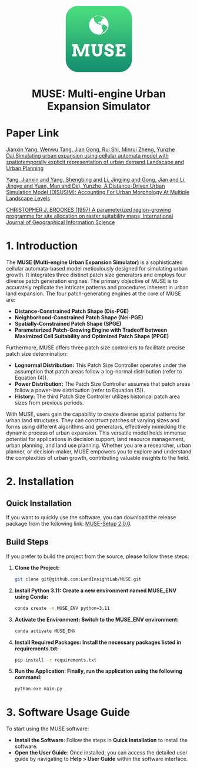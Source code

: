 <p align="center">
  <img width="180" src="./resources/png/MUSE.png" alt="MUSE_LOGO">
  <h1 align="center">MUSE: Multi-engine Urban Expansion Simulator</h1>
</p>

# Paper Link

<a href="https://doi.org/10.1080/136588197242329">Jianxin Yang, Wenwu Tang, Jian Gong, Rui Shi, Minrui Zheng, Yunzhe Dai,Simulating urban expansion using cellular automata model with spatiotemporally explicit representation of urban demand,Landscape and Urban Planning</a>

<a href="http://dx.doi.org/10.2139/ssrn.4171720">Yang, Jianxin and Yang, Shengbing and Li, Jingjing and Gong, Jian and Li, Jingye and Yuan, Man and Dai, Yunzhe, A Distance-Driven Urban Simulation Model (DISUSIM): Accounting For Urban Morphology At Multiple Landscape Levels</a>

<a href="https://doi.org/10.1080/136588197242329">CHRISTOPHER J. BROOKES (1997) A parameterized region-growing programme for site allocation on raster suitability maps, International Journal of Geographical Information Science</a>

# 1. Introduction

The **MUSE (Multi-engine Urban Expansion Simulator)** is a sophisticated cellular automata-based model meticulously designed for simulating urban growth. It integrates three distinct patch size generators and employs four diverse patch generation engines. The primary objective of MUSE is to accurately replicate the intricate patterns and procedures inherent in urban land expansion. The four patch-generating engines at the core of MUSE are:

- **Distance-Constrained Patch Shape (Dis-PGE)**
- **Neighborhood-Constrained Patch Shape (Nei-PGE)**
- **Spatially-Constrained Patch Shape (SPGE)**
- **Parameterized Patch-Growing Engine with Tradeoff between Maximized Cell Suitability and Optimized Patch Shape (PPGE)**

Furthermore, MUSE offers three patch size controllers to facilitate precise patch size determination:

- **Lognormal Distribution:** This Patch Size Controller operates under the assumption that patch areas follow a log-normal distribution (refer to Equation (4)).
- **Power Distribution:** The Patch Size Controller assumes that patch areas follow a power-law distribution (refer to Equation (5)).
- **History:** The third Patch Size Controller utilizes historical patch area sizes from previous periods.

With MUSE, users gain the capability to create diverse spatial patterns for urban land structures. They can construct patches of varying sizes and forms using different algorithms and generators, effectively mimicking the dynamic process of urban expansion. This versatile model holds immense potential for applications in decision support, land resource management, urban planning, and land use planning. Whether you are a researcher, urban planner, or decision-maker, MUSE empowers you to explore and understand the complexities of urban growth, contributing valuable insights to the field.

# 2. Installation

## Quick Installation

If you want to quickly use the software, you can download the release package from the following link: [MUSE-Setup 2.0.0](https://github.com/LandInsightLab/MUSE/releases/tag/v2.0.0).

## Build Steps

If you prefer to build the project from the source, please follow these steps:

1. **Clone the Project:**

   ```bash
   git clone git@github.com:LandInsightLab/MUSE.git
2. **Install Python 3.11: Create a new environment named MUSE_ENV using Conda:**

   ```bash
   conda create -n MUSE_ENV python=3.11
3. **Activate the Environment: Switch to the MUSE_ENV environment:**

   ```bash
   conda activate MUSE_ENV
4. **Install Required Packages: Install the necessary packages listed in requirements.txt:**

   ```bash
   pip install -r requirements.txt
5. **Run the Application: Finally, run the application using the following command:**

   ```bash
   python.exe main.py

# 3. Software Usage Guide

To start using the MUSE software:

- **Install the Software**: Follow the steps in **Quick Installation** to install the software.
- **Open the User Guide**: Once installed, you can access the detailed user guide by navigating to **Help > User Guide** within the software interface.
